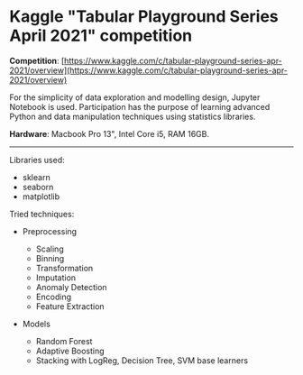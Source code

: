 # Kaggle "Tabular Playground Series April 2021" competition

**Competition**: [https://www.kaggle.com/c/tabular-playground-series-apr-2021/overview](https://www.kaggle.com/c/tabular-playground-series-apr-2021/overview)

For the simplicity of data exploration and modelling design, Jupyter Notebook is used.
Participation has the purpose of learning advanced Python and data manipulation techniques using statistics libraries.

**Hardware**: Macbook Pro 13", Intel Core i5, RAM 16GB.

***

Libraries used:
* sklearn
* seaborn
* matplotlib

Tried techniques:
* Preprocessing
  * Scaling
  * Binning
  * Transformation
  * Imputation
  * Anomaly Detection
  * Encoding
  * Feature Extraction
  
* Models
  * Random Forest
  * Adaptive Boosting
  * Stacking with LogReg, Decision Tree, SVM base learners